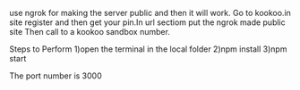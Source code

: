 use ngrok for making the server public and then it will work.
Go to kookoo.in site register and then get your pin.In url sectiom put the ngrok made public site
Then call to a kookoo sandbox number.

Steps to Perform 
1)open the terminal in the local folder 2)npm install 3)npm start

The port number is 3000
